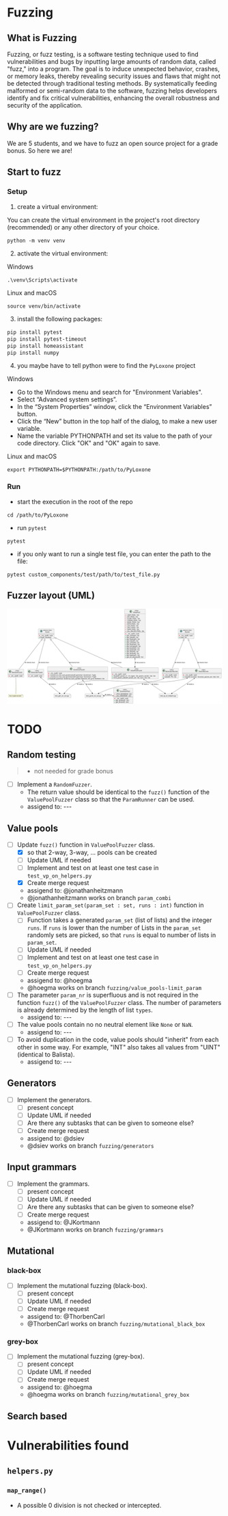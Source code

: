 # Fuzzing
## What is Fuzzing
Fuzzing, or fuzz testing, is a software testing technique used to find vulnerabilities and bugs by inputting large amounts of random data, called "fuzz," into a program. 
The goal is to induce unexpected behavior, crashes, or memory leaks, thereby revealing security issues and flaws that might not be detected through traditional testing methods. 
By systematically feeding malformed or semi-random data to the software, fuzzing helps developers identify and fix critical vulnerabilities, enhancing the overall robustness and security of the application.

## Why are we fuzzing?
We are 5 students, and we have to fuzz an open source project for a grade bonus. 
So here we are!

## Start to fuzz
### Setup
1. create a virtual environment:

You can create the virtual environment in the project's root directory (recommended) or any other directory of your choice.
```shell
python -m venv venv
```
2. activate the virtual environment:

Windows
```shell
.\venv\Scripts\activate
```

Linux and macOS
```shell
source venv/bin/activate
```

3.  install the following packages:
```shell
pip install pytest
pip install pytest-timeout
pip install homeassistant
pip install numpy
```
4. you maybe have to tell python were to find the `PyLoxone` project 

Windows
- Go to the Windows menu and search for "Environment Variables".
- Select “Advanced system settings”.
- In the “System Properties” window, click the “Environment Variables” button.
- Click the “New” button in the top half of the dialog, to make a new user variable.
- Name the variable PYTHONPATH and set its value to the path of your code directory. Click "OK" and "OK" again to save.

Linux and macOS
```shell
export PYTHONPATH=$PYTHONPATH:/path/to/PyLoxone
```
### Run
- start the execution in the root of the repo
```shell
cd /path/to/PyLoxone
```
- run `pytest`
```shell
pytest
```
- if you only want to run a single test file, you can enter the path to the file:
```shell
pytest custom_components/test/path/to/test_file.py
```

## Fuzzer layout (UML)
![fuzzer_overview](fuzzer_overview.svg)

# TODO
## Random testing 
> - not needed for grade bonus
- [ ] Implement a `RandomFuzzer`.
  - The return value should be identical to the `fuzz()` function of the `ValuePoolFuzzer` class so that the `ParamRunner` can be used.
  - assigend to: ---

## Value pools
- [ ] Update `fuzz()` function in `ValuePoolFuzzer` class. 
  - [x] so that 2-way, 3-way, ... pools can be created
  - [ ] Update UML if needed
  - [ ] Implement and test on at least one test case in `test_vp_on_helpers.py`
  - [x] Create merge request 
  - assigend to: @jonathanheitzmann
  - @jonathanheitzmann works on branch `param_combi`
- [ ] Create `limit_param_set(param_set : set, runs : int)` function in `ValuePoolFuzzer` class. 
  - [ ] Function takes a generated `param_set` (list of lists) and the integer `runs`. If `runs` is lower than the number of Lists in the `param_set` randomly sets are picked, so that `runs` is equal to number of lists in `param_set`.
  - [ ] Update UML if needed
  - [ ] Implement and test on at least one test case in `test_vp_on_helpers.py`
  - [ ] Create merge request 
  - assigend to: @hoegma
  - @hoegma works on branch `fuzzing/value_pools-limit_param`
- [ ] The parameter `param_nr` is superfluous and is not required in the function `fuzz()` of the `ValuePoolFuzzer` class. The number of parameters is already determined by the length of list `types`.
  - assigend to: ---
- [ ] The value pools contain no no neutral element like `None` or `NaN`. 
  - assigend to: ---
- [ ] To avoid duplication in the code, value pools should "inherit" from each other in some way.  For example, "INT" also takes all values from "UINT" (identical to Balista).
  - assigend to: ---

## Generators
- [ ] Implement the generators.
  - [ ] present concept
  - [ ] Update UML if needed
  - [ ] Are there any subtasks that can be given to someone else?
  - [ ] Create merge request 
  - assigend to: @dsiev
  - @dsiev works on branch `fuzzing/generators`

## Input grammars
- [ ] Implement the grammars.
  - [ ] present concept
  - [ ] Update UML if needed
  - [ ] Are there any subtasks that can be given to someone else?
  - [ ] Create merge request 
  - assigend to: @JKortmann
  - @JKortmann works on branch `fuzzing/grammars`

## Mutational 
### black-box
- [ ] Implement the mutational fuzzing (black-box).
  - [ ] present concept
  - [ ] Update UML if needed
  - [ ] Create merge request 
  - assigend to: @ThorbenCarl
  - @ThorbenCarl works on branch `fuzzing/mutational_black_box`
### grey-box
- [ ] Implement the mutational fuzzing (grey-box).
  - [ ] present concept
  - [ ] Update UML if needed
  - [ ] Create merge request 
  - assigend to: @hoegma
  - @hoegma works on branch `fuzzing/mutational_grey_box`

## Search based

# Vulnerabilities found
## `helpers.py`
### `map_range()`
- A possible 0 division is not checked or intercepted.